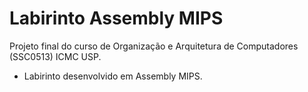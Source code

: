 # Labirinto Assembly MIPS
Projeto final do curso de Organização e Arquitetura de Computadores (SSC0513) ICMC USP.
- Labirinto desenvolvido em Assembly MIPS.
